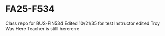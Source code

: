 # FA25-F534
Class repo for BUS-FIN534
Edited 10/21/35 for test
Instructor edited
Troy Was Here
Teacher is stilll herererre